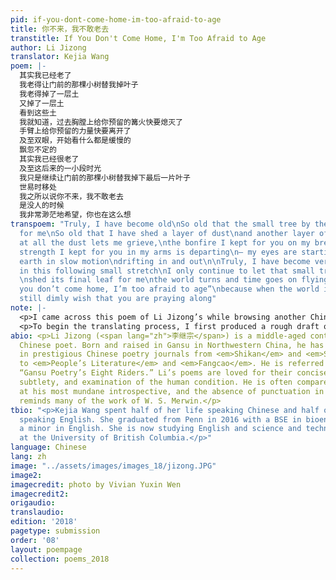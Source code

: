 ```yaml
---
pid: if-you-dont-come-home-im-too-afraid-to-age
title: 你不来，我不敢老去
transtitle: If You Don't Come Home, I'm Too Afraid to Age
author: Li Jizong
translator: Kejia Wang
poem: |-
  其实我已经老了
  我老得让门前的那棵小树替我掉叶子
  我老得掉了一层土
  又掉了一层土
  看到这些土
  我就知道，过去胸膛上给你预留的篝火快要熄灭了
  手臂上给你预留的力量快要离开了
  及至双眼，开始看什么都是缓慢的
  飘忽不定的
  其实我已经很老了
  及至这后来的一小段时光
  我只是继续让门前的那棵小树替我掉下最后一片叶子
  世易时移处
  我之所以说你不来，我不敢老去
  是没人的时候
  我非常渺茫地希望，你也在这么想
transpoem: "Truly, I have become old\nSo old that the small tree by the door is shedding
  for me\nSo old that I have shed a layer of dust\nand another layer of dust\n\nGazing
  at all the dust lets me grieve,\nthe bonfire I kept for you on my breast is dying\nthe
  strength I kept for you in my arms is departing\n— my eyes are starting to see the
  earth in slow motion\ndrifting in and out\n\nTruly, I have become very old\n— even
  in this following small stretch\nI only continue to let that small tree by the door
  \nshed its final leaf for me\nthe world turns and time goes on flying\n\nI say “if
  you don’t come home, I’m too afraid to age”\nbecause when the world is alone\nI
  still dimly wish that you are praying along"
note: |-
  <p>I came across this poem of Li Jizong’s while browsing another Chinese amateur translator’s blog (<span lang="zh">黎历</span>/Lily) and was immediately struck by its lyricism and theme. As an international student living far away from home, I was touched by the melancholy of the (implied) parental speaker of the poem, especially since the poem was composed in my mother tongue. I want to bring this poem to Penn because I want to remind everyone in the Penn community of their aging parents and how they may miss us — even if the parent-child relationship is fraught, as it often turns out to be and often for good reason.</p>
  <p>To begin the translating process, I first produced a rough draft on my own, then compared it to the other translator Lily’s work. I anguished over “truly” versus “really” and “actually,” I anguished over the parallel structures in the original poem, I anguished over the long lines and over the use of time. The Chinese language’s employment of past and future tenses is quite ambiguous and I chose to value clarity over retaining the multitude of potential meanings. I owe my translation of line 14 (“the world turns and time goes on flying”) to Lily. The original Chinese has five characters (“world / change / time / move / location”) but Lily’s interpretation (“while the world is changing and time is flying”) reminded me of W. S. Merwin’s “Unknown Age” (“the bird lies still while the light goes on flying”), one of my favorite English-language poems, and gave me the inspiration to come up with my own translation of the line.</p>
abio: <p>Li Jizong (<span lang="zh">李继宗</span>) is a middle-aged contemporary Hui
  Chinese poet. Born and raised in Gansu in Northwestern China, he has been published
  in prestigious Chinese poetry journals from <em>Shikan</em> and <em>Shanhua</em>
  to <em>People’s Literature</em> and <em>Fangcao</em>. He is referred to as one of
  “Gansu Poetry’s Eight Riders.” Li’s poems are loved for their conciseness, lyricism,
  subtlety, and examination of the human condition. He is often compared to Li Bai
  at his most mundane introspective, and the absence of punctuation in his poetry
  reminds many of the work of W. S. Merwin.</p>
tbio: "<p>Kejia Wang spent half of her life speaking Chinese and half of her life
  speaking English. She graduated from Penn in 2016 with a BSE in bioengineering and
  a minor in English. She is now studying English and science and technology studies
  at the University of British Columbia.</p>"
language: Chinese
lang: zh
image: "../assets/images/images_18/jizong.JPG"
image2:
imagecredit: photo by Vivian Yuxin Wen
imagecredit2:
origaudio:
translaudio:
edition: '2018'
pagetype: submission
order: '08'
layout: poempage
collection: poems_2018
---
```

